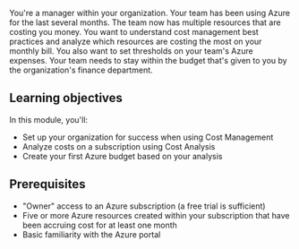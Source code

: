 You're a manager within your organization. Your team has been using Azure for the last several months. The team now has multiple resources that are costing you money. You want to understand cost management best practices and analyze which resources are costing the most on your monthly bill. You also want to set thresholds on your team's Azure expenses. Your team needs to stay within the budget that's given to you by the organization's finance department.

## Learning objectives

In this module, you'll:

- Set up your organization for success when using Cost Management
- Analyze costs on a subscription using Cost Analysis
- Create your first Azure budget based on your analysis

## Prerequisites

- "Owner" access to an Azure subscription (a free trial is sufficient)
- Five or more Azure resources created within your subscription that have been accruing cost for at least one month
- Basic familiarity with the Azure portal